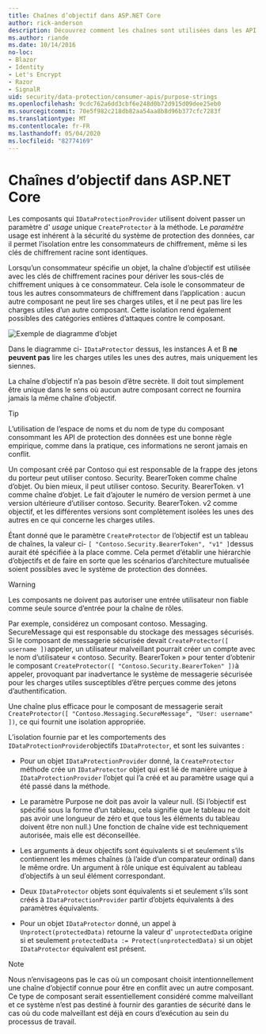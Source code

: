 ```yaml
---
title: Chaînes d’objectif dans ASP.NET Core
author: rick-anderson
description: Découvrez comment les chaînes sont utilisées dans les API de protection des données ASP.NET Core.
ms.author: riande
ms.date: 10/14/2016
no-loc:
- Blazor
- Identity
- Let's Encrypt
- Razor
- SignalR
uid: security/data-protection/consumer-apis/purpose-strings
ms.openlocfilehash: 9cdc762a6dd3cbf6e248d0b72d915d09dee25eb0
ms.sourcegitcommit: 70e5f982c218db82aa54aa8b8d96b377cfc7283f
ms.translationtype: MT
ms.contentlocale: fr-FR
ms.lasthandoff: 05/04/2020
ms.locfileid: "82774169"
---
```

# <a name="purpose-strings-in-aspnet-core"></a>Chaînes d’objectif dans ASP.NET Core

<a name="data-protection-consumer-apis-purposes"></a>

Les composants qui `IDataProtectionProvider` utilisent doivent passer un paramètre d' *usage* unique `CreateProtector` à la méthode. Le *paramètre* usage est inhérent à la sécurité du système de protection des données, car il permet l’isolation entre les consommateurs de chiffrement, même si les clés de chiffrement racine sont identiques.

Lorsqu’un consommateur spécifie un objet, la chaîne d’objectif est utilisée avec les clés de chiffrement racines pour dériver les sous-clés de chiffrement uniques à ce consommateur. Cela isole le consommateur de tous les autres consommateurs de chiffrement dans l’application : aucun autre composant ne peut lire ses charges utiles, et il ne peut pas lire les charges utiles d’un autre composant. Cette isolation rend également possibles des catégories entières d’attaques contre le composant.

![Exemple de diagramme d’objet](purpose-strings/_static/purposes.png)

Dans le diagramme ci- `IDataProtector` dessus, les instances A et B **ne peuvent pas** lire les charges utiles les unes des autres, mais uniquement les siennes.

La chaîne d’objectif n’a pas besoin d’être secrète. Il doit tout simplement être unique dans le sens où aucun autre composant correct ne fournira jamais la même chaîne d’objectif.

>[!TIP]
> L’utilisation de l’espace de noms et du nom de type du composant consommant les API de protection des données est une bonne règle empirique, comme dans la pratique, ces informations ne seront jamais en conflit.
>
>Un composant créé par Contoso qui est responsable de la frappe des jetons du porteur peut utiliser contoso. Security. BearerToken comme chaîne d’objet. Ou bien mieux, il peut utiliser contoso. Security. BearerToken. v1 comme chaîne d’objet. Le fait d’ajouter le numéro de version permet à une version ultérieure d’utiliser contoso. Security. BearerToken. v2 comme objectif, et les différentes versions sont complètement isolées les unes des autres en ce qui concerne les charges utiles.

Étant donné que le paramètre `CreateProtector` de l’objectif est un tableau de chaînes, la valeur ci- `[ "Contoso.Security.BearerToken", "v1" ]`dessus aurait été spécifiée à la place comme. Cela permet d’établir une hiérarchie d’objectifs et de faire en sorte que les scénarios d’architecture mutualisée soient possibles avec le système de protection des données.

<a name="data-protection-contoso-purpose"></a>

>[!WARNING]
> Les composants ne doivent pas autoriser une entrée utilisateur non fiable comme seule source d’entrée pour la chaîne de rôles.
>
>Par exemple, considérez un composant contoso. Messaging. SecureMessage qui est responsable du stockage des messages sécurisés. Si le composant de messagerie sécurisée devait `CreateProtector([ username ])`appeler, un utilisateur malveillant pourrait créer un compte avec le nom d’utilisateur « contoso. Security. BearerToken » pour tenter d’obtenir le composant `CreateProtector([ "Contoso.Security.BearerToken" ])`à appeler, provoquant par inadvertance le système de messagerie sécurisée pour les charges utiles susceptibles d’être perçues comme des jetons d’authentification.
>
>Une chaîne plus efficace pour le composant de messagerie serait `CreateProtector([ "Contoso.Messaging.SecureMessage", "User: username" ])`, ce qui fournit une isolation appropriée.

L’isolation fournie par et les comportements des `IDataProtectionProvider`objectifs `IDataProtector`, et sont les suivantes :

* Pour un objet `IDataProtectionProvider` donné, la `CreateProtector` méthode crée un `IDataProtector` objet qui est lié de manière unique à `IDataProtectionProvider` l’objet qui l’a créé et au paramètre usage qui a été passé dans la méthode.

* Le paramètre Purpose ne doit pas avoir la valeur null. (Si l’objectif est spécifié sous la forme d’un tableau, cela signifie que le tableau ne doit pas avoir une longueur de zéro et que tous les éléments du tableau doivent être non null.) Une fonction de chaîne vide est techniquement autorisée, mais elle est déconseillée.

* Les arguments à deux objectifs sont équivalents si et seulement s’ils contiennent les mêmes chaînes (à l’aide d’un comparateur ordinal) dans le même ordre. Un argument à rôle unique est équivalent au tableau d’objectifs à un seul élément correspondant.

* Deux `IDataProtector` objets sont équivalents si et seulement s’ils sont créés à `IDataProtectionProvider` partir d’objets équivalents à des paramètres équivalents.

* Pour un objet `IDataProtector` donné, un appel à `Unprotect(protectedData)` retourne la valeur d' `unprotectedData` origine si et seulement `protectedData := Protect(unprotectedData)` si un objet `IDataProtector` équivalent est présent.

> [!NOTE]
> Nous n’envisageons pas le cas où un composant choisit intentionnellement une chaîne d’objectif connue pour être en conflit avec un autre composant. Ce type de composant serait essentiellement considéré comme malveillant et ce système n’est pas destiné à fournir des garanties de sécurité dans le cas où du code malveillant est déjà en cours d’exécution au sein du processus de travail.
